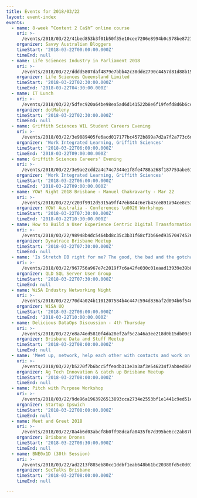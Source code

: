 ```yaml
---
title: Events for 2018/03/22
layout: event-index
events:
  - name: 8-week “Content 2 Ca$h” online course
    uri: >-
      /events/2018/03/22/41bed853b3f01b50f35e10cee7206e8994b0c978be872187f3763c8347a23c6e
    organizer: Savvy Australian Bloggers
    timeStart: '2018-03-22T00:00:00.000Z'
    timeEnd: null
  - name: Life Sciences Industry in Parliament 2018
    uri: >-
      /events/2018/03/22/dddd5807daf4879e7bbb42c30dde2790c4457d81d88b15c4f9aba1a86850cb45
    organizer: Life Sciences Queensland Limited
    timeStart: '2018-03-22T02:30:00.000Z'
    timeEnd: '2018-03-22T04:30:00.000Z'
  - name: IT Lunch
    uri: >-
      /events/2018/03/22/5dfec920a64be98ea5ad6d141522b8e6f19fefd8d6b6cc4b52349250e98bd19c
    organizer: dotMaleny
    timeStart: '2018-03-22T02:30:00.000Z'
    timeEnd: null
  - name: Griffith Sciences WIL Student Careers Evening
    uri: >-
      /events/2018/03/22/3e9889405fe6acd017177bc4572b899a7d2a7f2a773c6dde4a2174fba9ca45e7
    organizer: 'Work Integrated Learning, Griffith Sciences'
    timeStart: '2018-03-22T06:00:00.000Z'
    timeEnd: '2018-03-22T09:00:00.000Z'
  - name: Griffith Sciences Careers' Evening
    uri: >-
      /events/2018/03/22/3e9ae2cdd2a4c74c7344e1f8fe4788a268f187753abe61d92344a99c6e46f5e7
    organizer: 'Work Integrated Learning, Griffith Sciences'
    timeStart: '2018-03-22T06:00:00.000Z'
    timeEnd: '2018-03-22T09:00:00.000Z'
  - name: YOW! Night 2018 Brisbane - Manuel Chakravarty - Mar 22
    uri: >-
      /events/2018/03/22/c203f9912d5315a9ff47eb844c6e7b43ce891a94ce8c572677c79a89a698f478
    organizer: YOW! Australia - Conferences \u0026 Workshops
    timeStart: '2018-03-22T07:30:00.000Z'
    timeEnd: '2018-03-22T10:30:00.000Z'
  - name: How to Build a User Experience Centric Digital Transformation Strategy
    uri: >-
      /events/2018/03/22/98948b4dc5464bd8c35c3b31f68cf3b66ed93570474526adad784044f01520c0
    organizer: Dynatrace Brisbane Meetup
    timeStart: '2018-03-22T07:30:00.000Z'
    timeEnd: null
  - name: 'Is Stretch DB right for me? The good, the bad and the gotchas'
    uri: >-
      /events/2018/03/22/967756a967e7c2019f7c6a42fe030c01eaad13939e39b859e560b9eb0417be85
    organizer: QLD SQL Server User Group
    timeStart: '2018-03-22T07:30:00.000Z'
    timeEnd: null
  - name: WiSA Industry Networking Night
    uri: >-
      /events/2018/03/22/70d4a024b1101207584b4c447c594d836af2d094b6f54d9d419774ab40e96cfd
    organizer: WiSA UQ
    timeStart: '2018-03-22T08:00:00.000Z'
    timeEnd: '2018-03-22T10:00:00.000Z'
  - name: Delicious DataOps Discussion - 4th Thursday
    uri: >-
      /events/2018/03/22/e8a74ed5810f4da28ef2af5c2a46a3ee218d0b15db09c87e96e80707501b6ab3
    organizer: Brisbane Data and Stuff Meetup
    timeStart: '2018-03-22T08:00:00.000Z'
    timeEnd: null
  - name: 'Meet up, network, help each other with contacts and work on your idea'
    uri: >-
      /events/2018/03/22/b5270f7b6bcc5ffeadb313e3a3af3e546234f7ab0ed869927e1b55dbd59f749f
    organizer: Ag Tech Innovation & catch up Brisbane Meetup
    timeStart: '2018-03-22T08:00:00.000Z'
    timeEnd: null
  - name: Pitch with Purpose Workshop
    uri: >-
      /events/2018/03/22/9de96a1963926513893cca2734e2553bf1e1441c9ed51c68953c4a00b856d298
    organizer: Startup Ipswich
    timeStart: '2018-03-22T08:00:00.000Z'
    timeEnd: null
  - name: Meet and Greet 2018
    uri: >-
      /events/2018/03/22/8a4b6d03abcf8b0ff98dcafa0435f67d395be6cc2ab87b1bef7b121a9634b1db
    organizer: Brisbane Drones
    timeStart: '2018-03-22T08:30:00.000Z'
    timeEnd: null
  - name: BNE0x1D (30th Session)
    uri: >-
      /events/2018/03/22/ad2213f885eb80cc1ddbf1eab648b61bc20380fd5c0d01895caab38abe5bc0da
    organizer: SecTalks Brisbane
    timeStart: '2018-03-22T08:00:00.000Z'
    timeEnd: null

---
```


